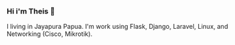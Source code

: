 ### Hi i'm Theis 👋
I living in Jayapura Papua. I'm work using Flask, Django, Laravel, Linux, and Networking (Cisco, Mikrotik). 


